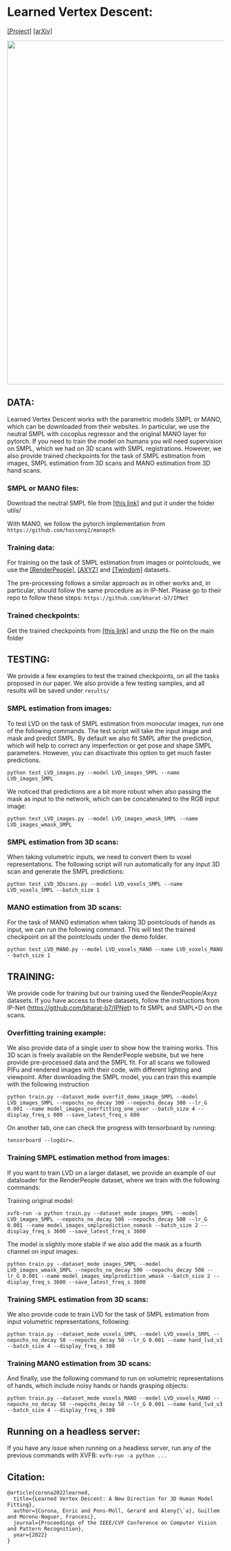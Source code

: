 

# Learned Vertex Descent:

[[Project]](http://www.iri.upc.edu/people/ecorona/lvd/) [[arXiv]](https://arxiv.org/abs/2205.06254)<!-- TODO: Fitting SMPLicit -->

<img src='https://www.iri.upc.edu/people/ecorona/lvd/lvd_teaser.png' width=800>

## DATA:
Learned Vertex Descent works with the parametric models SMPL or MANO, which can be downloaded from their websites. In particular, we use the neutral SMPL with cocoplus regressor and the original MANO layer for pytorch. If you need to train the model on humans you will need supervision on SMPL, which we had on 3D scans with SMPL registrations. However, we also provide trained checkpoints for the task of SMPL estimation from images, SMPL estimation from 3D scans and MANO estimation from 3D hand scans.

### SMPL or MANO files:

Download the neutral SMPL file from [[this link]](https://drive.google.com/file/d/1gwU794SottM4Nk66ig87GPJm7TjQQEwi/view?usp=sharing)
and put it under the folder utils/

With MANO, we follow the pytorch implementation from `https://github.com/hassony2/manopth`

### Training data:

For training on the task of SMPL estimation from images or pointclouds, we use the [[RenderPeople]](https://renderpeople.com/), [[AXYZ]](https://secure.axyz-design.com/) and [[Twindom]](https://web.twindom.com/) datasets.

The pre-processing follows a similar approach as in other works and, in particular, should follow the same procedure as in IP-Net. Please go to their repo to follow these steps: `https://github.com/bharat-b7/IPNet`

### Trained checkpoints:
Get the trained checkpoints from [[this link]](https://drive.google.com/file/d/19Z0dm1ZkOafkGignvIljyqqbHoHeukfW/view?usp=sharing) and unzip the file on the main folder

## TESTING:

We provide a few examples to test the trained checkpoints, on all the tasks proposed in our paper. We also provide a few testing samples, and all results will be saved under `results/`

### SMPL estimation from images:
To test LVD on the task of SMPL estimation from monocular images, run one of the following commands. The test script will take the input image and mask and predict SMPL.
By default we also fit SMPL after the prediction, which will help to correct any imperfection or get pose and shape SMPL parameters. However, you can disactivate this option to get much faster predictions.
```
python test_LVD_images.py --model LVD_images_SMPL --name LVD_images_SMPL
```

We noticed that predictions are a bit more robust when also passing the mask as input to the network, which can be concatenated to the RGB input image:
```
python test_LVD_images.py --model LVD_images_wmask_SMPL --name LVD_images_wmask_SMPL
```

### SMPL estimation from 3D scans:
When taking volumetric inputs, we need to convert them to voxel representations. The following script will run automatically for any input 3D scan and generate the SMPL predictions:
```
python test_LVD_3Dscans.py --model LVD_voxels_SMPL --name LVD_voxels_SMPL --batch_size 1
```

### MANO estimation from 3D scans:
For the task of MANO estimation when taking 3D pointclouds of hands as input, we can run the following command. This will test the trained checkpoint on all the pointclouds under the demo folder.
```
python test_LVD_MANO.py --model LVD_voxels_MANO --name LVD_voxels_MANO --batch_size 1
```


## TRAINING:

We provide code for training but our training used the RenderPeople/Axyz datasets. If you have access to these datasets, follow the instructions from IP-Net (https://github.com/bharat-b7/IPNet) to fit SMPL and SMPL+D on the scans.

### Overfitting training example:

We also provide data of a single user to show how the training works. This 3D scan is freely available on the RenderPeople website, but we here provide pre-processed data and the SMPL fit. For all scans we followed PIFu and rendered images with their code, with different lighting and viewpoint. After downloading the SMPL model, you can train this example with the following instruction

```
python train.py --dataset_mode overfit_demo_image_SMPL --model LVD_images_SMPL --nepochs_no_decay 300 --nepochs_decay 300 --lr_G 0.001 --name model_images_overfitting_one_user --batch_size 4 --display_freq_s 600 --save_latest_freq_s 600
```

On another tab, one can check the progress with tensorboard by running:
```
tensorboard --logdir=.
```

### Training SMPL estimation method from images:
If you want to train LVD on a larger dataset, we provide an example of our dataloader for the RenderPeople dataset, where we train with the following commands:

Training original model:
```
xvfb-run -a python train.py --dataset_mode images_SMPL --model LVD_images_SMPL --nepochs_no_decay 500 --nepochs_decay 500 --lr_G 0.001 --name model_images_smplprediction_nomask --batch_size 2 --display_freq_s 3600 --save_latest_freq_s 3600
```

The model is slightly more stable if we also add the mask as a fourth channel on input images:
```
python train.py --dataset_mode images_SMPL --model LVD_images_wmask_SMPL --nepochs_no_decay 500 --nepochs_decay 500 --lr_G 0.001 --name model_images_smplprediction_wmask --batch_size 2 --display_freq_s 3600 --save_latest_freq_s 3600
```

### Training SMPL estimation from 3D scans:
We also provide code to train LVD for the task of SMPL estimation from input volumetric representations, following:
```
python train.py --dataset_mode voxels_SMPL --model LVD_voxels_SMPL --nepochs_no_decay 50 --nepochs_decay 50 --lr_G 0.001 --name hand_lvd_v3 --batch_size 4 --display_freq_s 300
```

### Training MANO estimation from 3D scans:
And finally, use the following command to run on volumetric representations of hands, which include noisy hands or hands grasping objects:
```
python train.py --dataset_mode voxels_MANO --model LVD_voxels_MANO --nepochs_no_decay 50 --nepochs_decay 50 --lr_G 0.001 --name hand_lvd_v3 --batch_size 4 --display_freq_s 300
```

## Running on a headless server:
If you have any issue when running on a headless server, run any of the previous commands with XVFB: `xvfb-run -a python ...`

## Citation:
```
@article{corona2022learned,
  title={Learned Vertex Descent: A New Direction for 3D Human Model Fitting},
  author={Corona, Enric and Pons-Moll, Gerard and Aleny{\`a}, Guillem and Moreno-Noguer, Francesc},
  journal={Proceedings of the IEEE/CVF Conference on Computer Vision and Pattern Recognition},
  year={2022}
}
```
